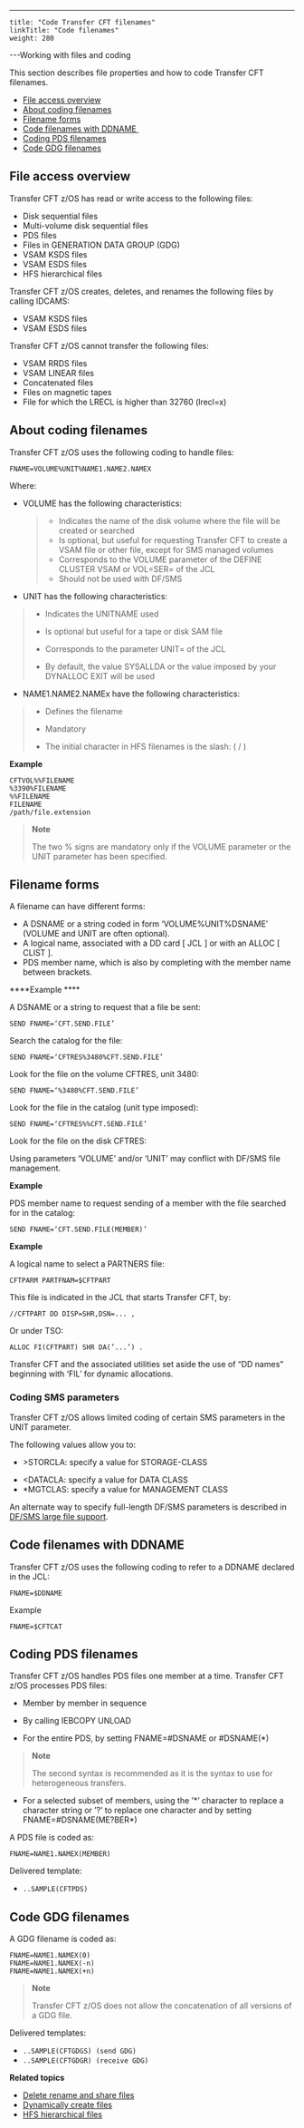 ---
    title: "Code Transfer CFT filenames"
    linkTitle: "Code filenames"
    weight: 280
---Working with files and coding

This section describes file properties and how to code Transfer CFT filenames.

- [File access overview](#File%20access%20overview)
- [About coding filenames](#Coding%20file%20names%20zOS)
- [Filename forms](#Filename)
- [Code filenames with DDNAME ](#Coding%20filenames%20with%20DDNAME)
- [Coding PDS filenames](#Coding%20PDS%20filenames)
- [Code GDG filenames](#Coding%20GDG%20filenames)

<span id="File access overview"></span>

## File access overview

Transfer CFT z/OS has read or write access to the following files:

- Disk sequential files
- Multi-volume disk sequential files
- PDS files
- Files in GENERATION DATA GROUP (GDG)
- VSAM KSDS files
- VSAM ESDS files
- HFS hierarchical files

Transfer CFT z/OS creates, deletes, and renames the following files by calling IDCAMS:

- VSAM KSDS files
- VSAM ESDS files

Transfer CFT z/OS cannot transfer the following files:

- VSAM RRDS files
- VSAM LINEAR files
- Concatenated files
- Files on magnetic tapes
- File for which the LRECL is higher than 32760 (lrecl=x)

<span id="Coding file names zOS"></span>

## About coding filenames

Transfer CFT z/OS uses the following coding to handle files:

```
FNAME=VOLUME%UNIT%NAME1.NAME2.NAMEX
```

Where:

- VOLUME has the following characteristics:

    > -   Indicates the name of the disk volume where the file will be created or searched
    > -   Is optional, but useful for requesting Transfer CFT to create a VSAM file or other file, except for SMS managed volumes
    > -   Corresponds to the VOLUME parameter of the DEFINE CLUSTER VSAM or VOL=SER= of the JCL
    > -   Should not be used with DF/SMS

- UNIT has the following characteristics:

> -   Indicates the UNITNAME used
>
> <!-- -->
>
> -   Is optional but useful for a tape or disk SAM file
>
> <!-- -->
>
> -   Corresponds to the parameter UNIT= of the JCL
>
> <!-- -->
>
> -   By default, the value SYSALLDA or the value imposed by your DYNALLOC EXIT will be used

- NAME1.NAME2.NAMEx have the following characteristics:

> -   Defines the filename
>
> <!-- -->
>
> -   Mandatory
>
> <!-- -->
>
> -   The initial character in HFS filenames is the slash: ( / )

**Example**

```
CFTVOL%%FILENAME
%3390%FILENAME
%%FILENAME
FILENAME
/path/file.extension
```

> **Note**
>
> The two % signs are mandatory only if the VOLUME parameter or the UNIT parameter has been specified.

<span id="Filename"></span>

## Filename forms

A filename can have different forms:

- A DSNAME or a string coded in form ‘VOLUME%UNIT%DSNAME’ (VOLUME and UNIT are often optional).
- A logical name, associated with a DD card [ JCL ] or with an ALLOC [ CLIST ].
- PDS member name, which is also by completing with the member name between brackets.

****Example ****

A DSNAME or a string to request that a file be sent:

```
SEND FNAME=‘CFT.SEND.FILE’
```

Search the catalog for the file:

```
SEND FNAME=‘CFTRES%3480%CFT.SEND.FILE’
```

Look for the file on the volume CFTRES, unit 3480:

```
SEND FNAME=‘%3480%CFT.SEND.FILE’
```

Look for the file in the catalog (unit type imposed):

```
SEND FNAME=‘CFTRES%%CFT.SEND.FILE’
```

Look for the file on the disk CFTRES:

Using parameters ‘VOLUME’ and/or ‘UNIT’ may conflict with DF/SMS file management.

****Example****

PDS member name to request sending of a member with the file searched for in the catalog:

```
SEND FNAME=‘CFT.SEND.FILE(MEMBER)’
```

****Example****

A logical name to select a PARTNERS file:

```
CFTPARM PARTFNAM=$CFTPART
```

This file is indicated in the JCL that starts Transfer CFT, by:

```
//CFTPART DD DISP=SHR,DSN=... ,
```

Or under TSO:

```
ALLOC FI(CFTPART) SHR DA(’...’) .
```

Transfer CFT and the associated utilities set aside the use of “DD names” beginning with ‘FIL’ for dynamic allocations.

### Coding SMS parameters

Transfer CFT z/OS allows limited coding of certain SMS parameters in the UNIT parameter.

The following values allow you to:

- &gt;STORCLA: specify a value for STORAGE-CLASS

<!-- -->

- &lt;DATACLA: specify a value for DATA CLASS
- \*MGTCLAS: specify a value for MANAGEMENT CLASS

An alternate way to specify full-length DF/SMS parameters is described in [DF/SMS large file support](../t_dynamically_create_files).

<span id="Coding filenames with DDNAME"></span>

## Code filenames with DDNAME 

Transfer CFT z/OS uses the following coding to refer to a DDNAME declared in the JCL:

```
FNAME=$DDNAME
```

Example

```
FNAME=$CFTCAT
```
<span id="Coding PDS filenames"></span>

## Coding PDS filenames

Transfer CFT z/OS handles PDS files one member at a time. Transfer CFT z/OS processes PDS files:

- Member by member in sequence

<!-- -->

- By calling IEBCOPY UNLOAD

<!-- -->

- For the entire PDS, by setting FNAME=#DSNAME or #DSNAME(\*)

> **Note**
>
> The second syntax is recommended as it is the syntax to use for heterogeneous transfers.

- For a selected subset of members, using the ’\*’ character to replace a character string or ’?’ to replace one character and by setting FNAME=#DSNAME(ME?BER\*)

A PDS file is coded as:

```
FNAME=NAME1.NAMEX(MEMBER)
```

Delivered template:

- `..SAMPLE(CFTPDS)`

<span id="Coding GDG filenames"></span>

## Code GDG filenames

A GDG filename is coded as:

```
FNAME=NAME1.NAMEX(0)
FNAME=NAME1.NAMEX(-n)
FNAME=NAME1.NAMEX(+n)
```

> **Note**
>
> Transfer CFT z/OS does not allow the concatenation of all versions of a GDG file.

Delivered templates:

- `..SAMPLE(CFTGDGS) (send GDG)`
- `..SAMPLE(CFTGDGR) (receive GDG)`

****Related topics****

- [Delete rename and share files](../t_delete_and_rename_files_zos)
- [Dynamically create files](../t_dynamically_create_files)
- [HFS hierarchical files](../c_hfs_hierarchical_files_zos)
